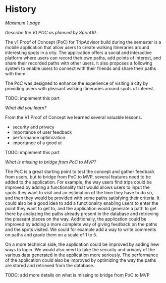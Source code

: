 # History

*Maximum 1 page*

*Describe the V1 POC as planned by Sprint10.*

The v1 Proof of Concept (PoC) for TripAdvisor build during the semester is a mobile application that 
allow users to create walking itineraries around interesting spots in a city. The application offers 
a social and interactive platform where users can record their own paths, add points of interest, 
and share their recorded paths with other users. It also proposes a following system to enable users 
to connect with their friends and share their paths with them.

The PoC was designed to enhance the experience of visiting a city by providing users with pleasant 
walking itineraries around spots of interest.

TODO: implement this part


*What did you learn?*

From the V1 Proof of Concept we learned several valuable lessons.
- security and privacy
- importance of user feedback
- performance optimization
- importance of a good ui

TODO: implement this part


*What is missing to bridge from PoC to MVP?*

The PoC is a great starting point to test the concept and gather feedback from users, but to bridge
from PoC to MVP, several features need to be added to the application. For example, the way users
find trips could be improved by adding a functionality that would allows users to input the spots
they want to visit and an estimation of the time they have to do so, and then they would be 
provided with some paths satisfying their criteria. It could also be a good idea to add a 
functionality enabling users to enter the point they want to get to, and the application would
generate a path to get there by analyzing the paths already present in the database and retrieving
the pleasant places on the way. Additionally, the application could be improved by adding a more 
complete way of giving feedback on the paths and the spots visited. We could for example add a way
to write comments on paths and grade them on a scale of 1 to 5.

On a more technical side, the application could be improved by adding new ways to login. We would
also need to take the security and privacy of the various data generated in the application more
seriously. The performance of the application could also be improved by optimizing the way the
paths are stored and retrieved from the database.

TODO: add more details on what is missing to bridge from PoC to MVP




